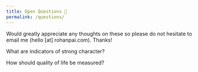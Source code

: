 ```yaml
---
title: Open Questions 🤔
permalink: /questions/
---
```

Would greatly appreciate any thoughts on these so please do not hesitate to email me (hello [at] rohanpai.com). Thanks!
<div class = "bookContainer">
<p>What are indicators of strong character?</p>
<p>How should quality of life be measured?</p>
</div>
